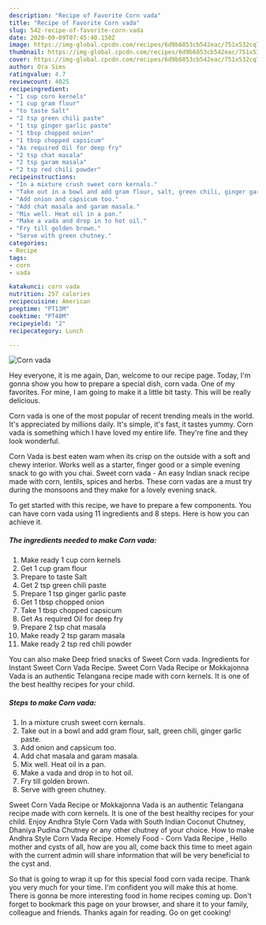 ```yaml
---
description: "Recipe of Favorite Corn vada"
title: "Recipe of Favorite Corn vada"
slug: 542-recipe-of-favorite-corn-vada
date: 2020-09-09T07:45:40.150Z
image: https://img-global.cpcdn.com/recipes/6d9b6853cb542eac/751x532cq70/corn-vada-recipe-main-photo.jpg
thumbnail: https://img-global.cpcdn.com/recipes/6d9b6853cb542eac/751x532cq70/corn-vada-recipe-main-photo.jpg
cover: https://img-global.cpcdn.com/recipes/6d9b6853cb542eac/751x532cq70/corn-vada-recipe-main-photo.jpg
author: Ora Sims
ratingvalue: 4.7
reviewcount: 4025
recipeingredient:
- "1 cup corn kernels"
- "1 cup gram flour"
- "to taste Salt"
- "2 tsp green chili paste"
- "1 tsp ginger garlic paste"
- "1 tbsp chopped onion"
- "1 tbsp chopped capsicum"
- "As required Oil for deep fry"
- "2 tsp chat masala"
- "2 tsp garam masala"
- "2 tsp red chili powder"
recipeinstructions:
- "In a mixture crush sweet corn kernals."
- "Take out in a bowl and add gram flour, salt, green chili, ginger garlic paste."
- "Add onion and capsicum too."
- "Add chat masala and garam masala."
- "Mix well. Heat oil in a pan."
- "Make a vada and drop in to hot oil."
- "Fry till golden brown."
- "Serve with green chutney."
categories:
- Recipe
tags:
- corn
- vada

katakunci: corn vada 
nutrition: 257 calories
recipecuisine: American
preptime: "PT13M"
cooktime: "PT48M"
recipeyield: "2"
recipecategory: Lunch

---
```



![Corn vada](https://img-global.cpcdn.com/recipes/6d9b6853cb542eac/751x532cq70/corn-vada-recipe-main-photo.jpg)

Hey everyone, it is me again, Dan, welcome to our recipe page. Today, I'm gonna show you how to prepare a special dish, corn vada. One of my favorites. For mine, I am going to make it a little bit tasty. This will be really delicious.

Corn vada is one of the most popular of recent trending meals in the world. It's appreciated by millions daily. It's simple, it's fast, it tastes yummy. Corn vada is something which I have loved my entire life. They're fine and they look wonderful.

Corn Vada is best eaten wam when its crisp on the outside with a soft and chewy interior. Works well as a starter, finger good or a simple evening snack to go with you chai. Sweet corn vada - An easy Indian snack recipe made with corn, lentils, spices and herbs. These corn vadas are a must try during the monsoons and they make for a lovely evening snack.


To get started with this recipe, we have to prepare a few components. You can have corn vada using 11 ingredients and 8 steps. Here is how you can achieve it.

<!--inarticleads1-->

##### The ingredients needed to make Corn vada:

1. Make ready 1 cup corn kernels
1. Get 1 cup gram flour
1. Prepare to taste Salt
1. Get 2 tsp green chili paste
1. Prepare 1 tsp ginger garlic paste
1. Get 1 tbsp chopped onion
1. Take 1 tbsp chopped capsicum
1. Get As required Oil for deep fry
1. Prepare 2 tsp chat masala
1. Make ready 2 tsp garam masala
1. Make ready 2 tsp red chili powder


You can also make Deep fried snacks of Sweet Corn vada. Ingredients for Instant Sweet Corn Vada Recipe. Sweet Corn Vada Recipe or Mokkajonna Vada is an authentic Telangana recipe made with corn kernels. It is one of the best healthy recipes for your child. 

<!--inarticleads2-->

##### Steps to make Corn vada:

1. In a mixture crush sweet corn kernals.
1. Take out in a bowl and add gram flour, salt, green chili, ginger garlic paste.
1. Add onion and capsicum too.
1. Add chat masala and garam masala.
1. Mix well. Heat oil in a pan.
1. Make a vada and drop in to hot oil.
1. Fry till golden brown.
1. Serve with green chutney.


Sweet Corn Vada Recipe or Mokkajonna Vada is an authentic Telangana recipe made with corn kernels. It is one of the best healthy recipes for your child. Enjoy Andhra Style Corn Vada with South Indian Coconut Chutney, Dhaniya Pudina Chutney or any other chutney of your choice. How to make Andhra Style Corn Vada Recipe. Homely Food - Corn Vada Recipe , Hello mother and cysts of all, how are you all, come back this time to meet again with the current admin will share information that will be very beneficial to the cyst and. 

So that is going to wrap it up for this special food corn vada recipe. Thank you very much for your time. I'm confident you will make this at home. There is gonna be more interesting food in home recipes coming up. Don't forget to bookmark this page on your browser, and share it to your family, colleague and friends. Thanks again for reading. Go on get cooking!
